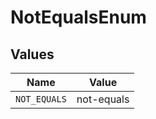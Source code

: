 # NotEqualsEnum


## Values

| Name         | Value        |
| ------------ | ------------ |
| `NOT_EQUALS` | not-equals   |